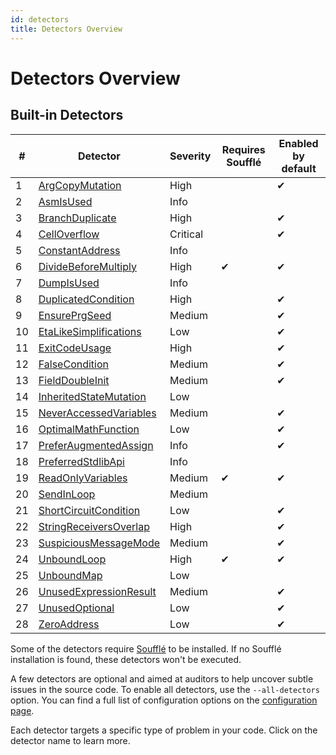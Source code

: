 ```yaml
---
id: detectors
title: Detectors Overview
---
```


# Detectors Overview

## Built-in Detectors

| #  | Detector | Severity | Requires Soufflé | Enabled by default |
|----|-----------|-----------|--------------------|---------------------|
| 1  | [ArgCopyMutation](./detectors/ArgCopyMutation.md) | High |  | ✔ |
| 2  | [AsmIsUsed](./detectors/AsmIsUsed.md) | Info |  |  |
| 3  | [BranchDuplicate](./detectors/BranchDuplicate.md) | High |  | ✔ |
| 4  | [CellOverflow](./detectors/CellOverflow.md) | Critical |  | ✔ |
| 5  | [ConstantAddress](./detectors/ConstantAddress.md) | Info |  |  |
| 6  | [DivideBeforeMultiply](./detectors/DivideBeforeMultiply.md) | High | ✔ | ✔ |
| 7  | [DumpIsUsed](./detectors/DumpIsUsed.md) | Info |  |  |
| 8  | [DuplicatedCondition](./detectors/DuplicatedCondition.md) | High |  | ✔ |
| 9  | [EnsurePrgSeed](./detectors/EnsurePrgSeed.md) | Medium |  | ✔ |
| 10  | [EtaLikeSimplifications](./detectors/EtaLikeSimplifications.md) | Low |  | ✔ |
| 11  | [ExitCodeUsage](./detectors/ExitCodeUsage.md) | High |  | ✔ |
| 12  | [FalseCondition](./detectors/FalseCondition.md) | Medium |  | ✔ |
| 13  | [FieldDoubleInit](./detectors/FieldDoubleInit.md) | Medium |  | ✔ |
| 14  | [InheritedStateMutation](./detectors/InheritedStateMutation.md) | Low |  |  |
| 15  | [NeverAccessedVariables](./detectors/NeverAccessedVariables.md) | Medium |  | ✔ |
| 16  | [OptimalMathFunction](./detectors/OptimalMathFunction.md) | Low |  | ✔ |
| 17  | [PreferAugmentedAssign](./detectors/PreferAugmentedAssign.md) | Info |  | ✔ |
| 18  | [PreferredStdlibApi](./detectors/PreferredStdlibApi.md) | Info |  |  |
| 19  | [ReadOnlyVariables](./detectors/ReadOnlyVariables.md) | Medium | ✔ | ✔ |
| 20  | [SendInLoop](./detectors/SendInLoop.md) | Medium |  |  |
| 21  | [ShortCircuitCondition](./detectors/ShortCircuitCondition.md) | Low |  | ✔ |
| 22  | [StringReceiversOverlap](./detectors/StringReceiversOverlap.md) | High |  | ✔ |
| 23  | [SuspiciousMessageMode](./detectors/SuspiciousMessageMode.md) | Medium |  | ✔ |
| 24  | [UnboundLoop](./detectors/UnboundLoop.md) | High | ✔ | ✔ |
| 25  | [UnboundMap](./detectors/UnboundMap.md) | Low |  |  |
| 26  | [UnusedExpressionResult](./detectors/UnusedExpressionResult.md) | Medium |  | ✔ |
| 27  | [UnusedOptional](./detectors/UnusedOptional.md) | Low |  | ✔ |
| 28  | [ZeroAddress](./detectors/ZeroAddress.md) | Low |  | ✔ |

Some of the detectors require [Soufflé](https://souffle-lang.github.io/install) to be installed. If no Soufflé installation is found, these detectors won't be executed.

A few detectors are optional and aimed at auditors to help uncover subtle issues in the source code. To enable all detectors, use the `--all-detectors` option. You can find a full list of configuration options on the [configuration page](./tutorial/configuration.md).

Each detector targets a specific type of problem in your code. Click on the detector name to learn more.
